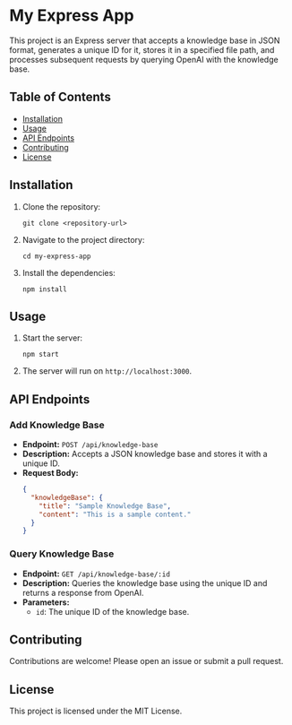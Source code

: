 # My Express App

This project is an Express server that accepts a knowledge base in JSON format, generates a unique ID for it, stores it in a specified file path, and processes subsequent requests by querying OpenAI with the knowledge base.

## Table of Contents

- [Installation](#installation)
- [Usage](#usage)
- [API Endpoints](#api-endpoints)
- [Contributing](#contributing)
- [License](#license)

## Installation

1. Clone the repository:
   ```
   git clone <repository-url>
   ```
2. Navigate to the project directory:
   ```
   cd my-express-app
   ```
3. Install the dependencies:
   ```
   npm install
   ```

## Usage

1. Start the server:
   ```
   npm start
   ```
2. The server will run on `http://localhost:3000`.

## API Endpoints

### Add Knowledge Base

- **Endpoint:** `POST /api/knowledge-base`
- **Description:** Accepts a JSON knowledge base and stores it with a unique ID.
- **Request Body:**
  ```json
  {
    "knowledgeBase": {
      "title": "Sample Knowledge Base",
      "content": "This is a sample content."
    }
  }
  ```

### Query Knowledge Base

- **Endpoint:** `GET /api/knowledge-base/:id`
- **Description:** Queries the knowledge base using the unique ID and returns a response from OpenAI.
- **Parameters:**
  - `id`: The unique ID of the knowledge base.

## Contributing

Contributions are welcome! Please open an issue or submit a pull request.

## License

This project is licensed under the MIT License.